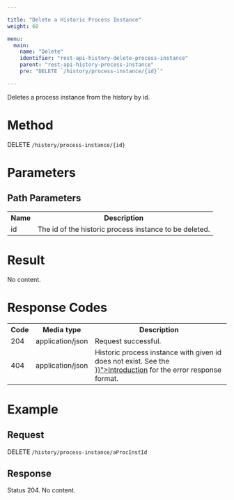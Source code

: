 ```yaml
---

title: "Delete a Historic Process Instance"
weight: 60

menu:
  main:
    name: "Delete"
    identifier: "rest-api-history-delete-process-instance"
    parent: "rest-api-history-process-instance"
    pre: "DELETE `/history/process-instance/{id}`"

---
```



Deletes a process instance from the history by id.


# Method

DELETE `/history/process-instance/{id}`


# Parameters

## Path Parameters

<table class="table table-striped">
  <tr>
    <th>Name</th>
    <th>Description</th>
  </tr>
  <tr>
    <td>id</td>
    <td>The id of the historic process instance to be deleted.</td>
  </tr>
</table>


# Result

No content.

# Response Codes

<table class="table table-striped">
  <tr>
    <th>Code</th>
    <th>Media type</th>
    <th>Description</th>
  </tr>
  <tr>
    <td>204</td>
    <td>application/json</td>
    <td>Request successful.</td>
  </tr>
  <tr>
    <td>404</td>
    <td>application/json</td>
    <td>Historic process instance with given id does not exist. See the <a href="{{< relref "reference/rest/overview/_index.md#error-handling" >}}">Introduction</a> for the error response format.</td>
  </tr>
</table>


# Example

## Request

DELETE `/history/process-instance/aProcInstId`

## Response

Status 204. No content.